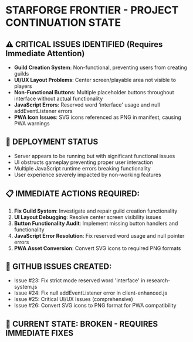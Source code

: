 # STARFORGE FRONTIER - PROJECT CONTINUATION STATE

## ⚠️ CRITICAL ISSUES IDENTIFIED (Requires Immediate Attention)
- **Guild Creation System**: Non-functional, preventing users from creating guilds
- **UI/UX Layout Problems**: Center screen/playable area not visible to players
- **Non-Functional Buttons**: Multiple placeholder buttons throughout interface without actual functionality
- **JavaScript Errors**: Reserved word 'interface' usage and null addEventListener errors
- **PWA Icon Issues**: SVG icons referenced as PNG in manifest, causing PWA warnings

## 🚀 DEPLOYMENT STATUS
- Server appears to be running but with significant functional issues
- UI obstructs gameplay preventing proper user interaction
- Multiple JavaScript runtime errors breaking functionality
- User experience severely impacted by non-working features

## 📋 IMMEDIATE ACTIONS REQUIRED:
1. **Fix Guild System**: Investigate and repair guild creation functionality
2. **UI Layout Debugging**: Resolve center screen visibility issues
3. **Button Functionality Audit**: Implement missing button handlers and functionality
4. **JavaScript Error Resolution**: Fix reserved word usage and null pointer errors
5. **PWA Asset Conversion**: Convert SVG icons to required PNG formats

## 🔧 GITHUB ISSUES CREATED:
- Issue #23: Fix strict mode reserved word 'interface' in research-system.js
- Issue #24: Fix null addEventListener error in client-enhanced.js  
- Issue #25: Critical UI/UX Issues (comprehensive)
- Issue #26: Convert SVG icons to PNG format for PWA compatibility

## 🚨 CURRENT STATE: BROKEN - REQUIRES IMMEDIATE FIXES
